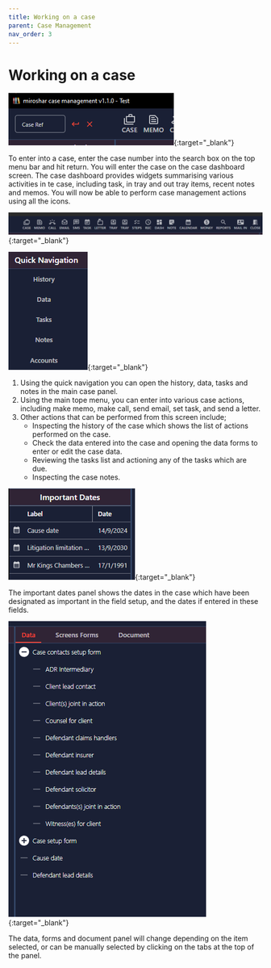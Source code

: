 ```yaml
---
title: Working on a case
parent: Case Management
nav_order: 3
---
```


# Working on a case

<!-- prettier-ignore -->
[![Menu](/assets/images/case-ref-search.png)](/assets/images/case-ref-search.png){:target="_blank"}

To enter into a case, enter the case number into the search box on the top menu bar and hit return.
You will enter the case on the case dashboard screen.
The case dashboard provides widgets summarising various activities in te case, including task, in tray and out tray items, recent notes and memos.
You will now be able to perform case management actions using all the icons.

<!-- prettier-ignore -->
[![Menu](/assets/images/menu.png)](/assets/images/menu.png){:target="_blank"}

<!-- prettier-ignore -->
[![Menu](/assets/images/quick-navigation-menu.png)](/assets/images/quick-navigation-menu.png){:target="_blank"}

1. Using the quick navigation you can open the history, data, tasks and notes in the main case panel.
2. Using the main tope menu, you can enter into various case actions, including make memo, make call, send email, set task, and send a letter.
3. Other actions that can be performed from this screen include;
   - Inspecting the history of the case which shows the list of actions performed on the case.
   - Check the data entered into the case and opening the data forms to enter or edit the case data.
   - Reviewing the tasks list and actioning any of the tasks which are due.
   - Inspecting the case notes.

<!-- prettier-ignore -->
[![Menu](/assets/images/important-dates.png)](/assets/images/important-dates.png){:target="_blank"}

The important dates panel shows the dates in the case which have been designated as important in the field setup, and the dates if entered in these fields.

<!-- prettier-ignore -->
[![Menu](/assets/images/data-forms-document.png)](/assets/images/important-dates.png){:target="_blank"}

The data, forms and document panel will change depending on the item selected, or can be manually selected by clicking on the tabs at the top of the panel.
